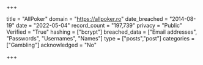+++

title = "AllPoker"
domain = "https://allpoker.ro"
date_breached = "2014-08-19"
date = "2022-05-04"
record_count = "197,739"
privacy = "Public"
Verified = "True"
hashing = ["bcrypt"]
breached_data = ["Email addresses", "Passwords", "Usernames", "Names"]
type = ["posts","post"]
categories = ["Gambling"]
acknowledged = "No"


+++




